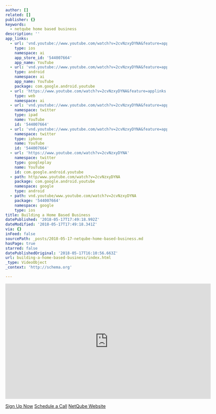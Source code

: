 ```yaml
---
author: []
related: []
publisher: {}
keywords:
  - netqube home based business
description: ''
app_links:
  - url: 'vnd.youtube://www.youtube.com/watch?v=2cvNzxyDYNA&feature=applinks'
    type: ios
    namespace: ai
    app_store_id: '544007664'
    app_name: YouTube
  - url: 'vnd.youtube://www.youtube.com/watch?v=2cvNzxyDYNA&feature=applinks'
    type: android
    namespace: ai
    app_name: YouTube
    package: com.google.android.youtube
  - url: 'https://www.youtube.com/watch?v=2cvNzxyDYNA&feature=applinks'
    type: web
    namespace: ai
  - url: 'vnd.youtube://www.youtube.com/watch?v=2cvNzxyDYNA&feature=applinks'
    namespace: twitter
    type: ipad
    name: YouTube
    id: '544007664'
  - url: 'vnd.youtube://www.youtube.com/watch?v=2cvNzxyDYNA&feature=applinks'
    namespace: twitter
    type: iphone
    name: YouTube
    id: '544007664'
  - url: 'https://www.youtube.com/watch?v=2cvNzxyDYNA'
    namespace: twitter
    type: googleplay
    name: YouTube
    id: com.google.android.youtube
  - path: http/www.youtube.com/watch?v=2cvNzxyDYNA
    package: com.google.android.youtube
    namespace: google
    type: android
  - path: vnd.youtube/www.youtube.com/watch?v=2cvNzxyDYNA
    package: '544007664'
    namespace: google
    type: ios
title: Building a Home Based Business
datePublished: '2018-05-17T17:49:18.992Z'
dateModified: '2018-05-17T17:49:18.341Z'
via: {}
inFeed: false
sourcePath: _posts/2018-05-17-netqube-home-based-business.md
hasPage: true
starred: false
datePublishedOriginal: '2018-05-17T16:10:56.663Z'
url: building-a-home-based-business/index.html
_type: VideoObject
_context: 'http://schema.org'

---
```

<iframe src="https://cdn.embedly.com/widgets/media.html?src=https%3A%2F%2Fwww.youtube.com%2Fembed%2F2cvNzxyDYNA%3Ffeature%3Doembed&amp;url=http%3A%2F%2Fwww.youtube.com%2Fwatch%3Fv%3D2cvNzxyDYNA&amp;image=https%3A%2F%2Fi.ytimg.com%2Fvi%2F2cvNzxyDYNA%2Fhqdefault.jpg&amp;key=a715cf41cc93453ca338d350cd26f87b&amp;type=text%2Fhtml&amp;schema=youtube" width="640" height="360" scrolling="no" frameborder="0" allowfullscreen="" style=""></iframe>

[Sign Up Now][0]
[Schedule a Call][1]
[NetQube Website][2]

[0]: http://nqsocial.com/surewaymarketing
[1]: https://calendly.com/barryscheurweghs
[2]: https://netqubenavigate.com/surewaymarketing